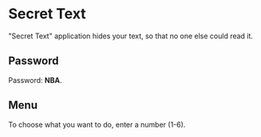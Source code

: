 # Secret Text
"Secret Text" application hides your text, so that no one else could read it.

## Password
Password: **NBA**.

## Menu
To choose what you want to do, enter a number (1-6).

